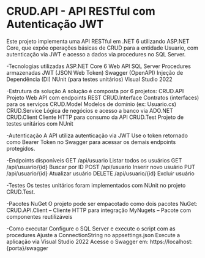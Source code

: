 # CRUD.API - API RESTful com Autenticação JWT

Este projeto implementa uma API RESTful em .NET 6 utilizando ASP.NET Core, que expõe operações básicas de CRUD para a entidade Usuario, com autenticação via JWT e acesso a dados via procedures no SQL Server.

-Tecnologias utilizadas
ASP.NET Core 6
Web API
SQL Server
Procedures armazenadas
JWT (JSON Web Token)
Swagger (OpenAPI)
Injeção de Dependência (DI)
NUnit (para testes unitários)
Visual Studio 2022

-Estrutura da solução
A solução é composta por 6 projetos:
CRUD.API	Projeto Web API com endpoints REST
CRUD.Interface	Contratos (interfaces) para os serviços
CRUD.Model	Modelos de domínio (ex: Usuario.cs)
CRUD.Service	Lógica de negócios e acesso a banco via ADO.NET
CRUD.Client	Cliente HTTP para consumo da API
CRUD.Test	Projeto de testes unitários com NUnit

-Autenticação
A API utiliza autenticação via JWT
Use o token retornado como Bearer Token no Swagger para acessar os demais endpoints protegidos.

-Endpoints disponíveis
GET	/api/usuario	Listar todos os usuários
GET	/api/usuario/{id}	Buscar por ID
POST	/api/usuario	Inserir novo usuário
PUT	/api/usuario/{id}	Atualizar usuário
DELETE	/api/usuario/{id}	Excluir usuário

-Testes
Os testes unitários foram implementados com NUnit no projeto CRUD.Test.

-Pacotes NuGet
O projeto pode ser empacotado como dois pacotes NuGet:
CRUD.API.Client – Cliente HTTP para integração
MyNugets – Pacote com componentes reutilizáveis

-Como executar
Configure o SQL Server e execute o script com as procedures
Ajuste a ConnectionString no appsettings.json
Execute a aplicação via Visual Studio 2022
Acesse o Swagger em: https://localhost:{porta}/swagger
